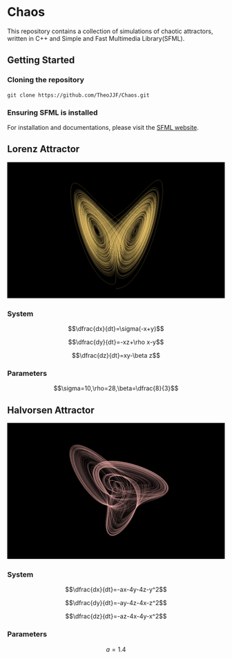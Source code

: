 # Chaos
This repository contains a collection of simulations of chaotic attractors, written in C++ and Simple and Fast Multimedia Library(SFML).

## Getting Started
### Cloning the repository
```
git clone https://github.com/TheoJJF/Chaos.git
```

### Ensuring SFML is installed
For installation and documentations, please visit the [SFML website](https://www.sfml-dev.org/).

## Lorenz Attractor
<p align="center">
    <img src="assets/lorenz.png">
</p>

### System
$$\dfrac{dx}{dt}=\sigma(-x+y)$$

$$\dfrac{dy}{dt}=-xz+\rho x-y$$

$$\dfrac{dz}{dt}=xy-\beta z$$


### Parameters
$$\sigma=10,\rho=28,\beta=\dfrac{8}{3}$$


## Halvorsen Attractor
<p align="center">
    <img src="assets/halvorsen.png">
</p>

### System
$$\dfrac{dx}{dt}=-ax-4y-4z-y^2$$

$$\dfrac{dy}{dt}=-ay-4z-4x-z^2$$

$$\dfrac{dz}{dt}=-az-4x-4y-x^2$$


### Parameters
$$a=1.4$$

